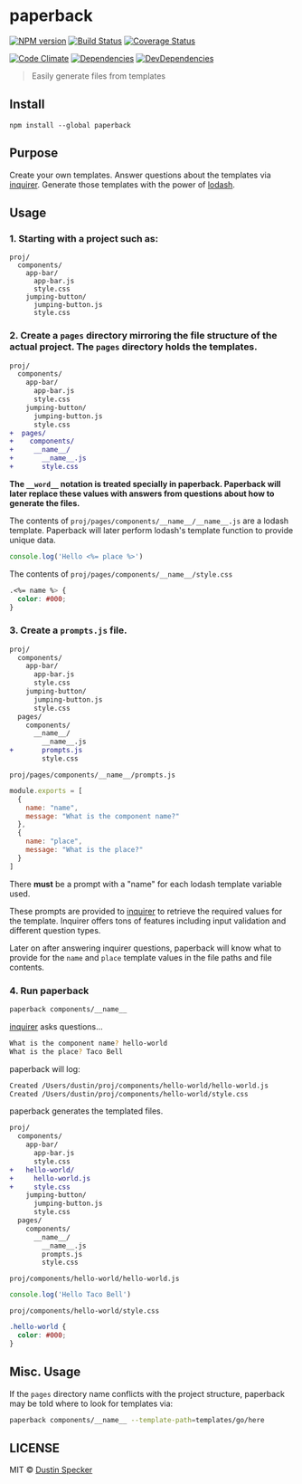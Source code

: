 # paperback
[![NPM version](https://badge.fury.io/js/paperback.svg)](https://badge.fury.io/js/paperback) [![Build Status](https://travis-ci.org/dustinspecker/paperback.svg)](https://travis-ci.org/dustinspecker/paperback) [![Coverage Status](https://img.shields.io/coveralls/dustinspecker/paperback.svg)](https://coveralls.io/r/dustinspecker/paperback?branch=master)

[![Code Climate](https://codeclimate.com/github/dustinspecker/paperback/badges/gpa.svg)](https://codeclimate.com/github/dustinspecker/paperback) [![Dependencies](https://david-dm.org/dustinspecker/paperback.svg)](https://david-dm.org/dustinspecker/paperback/#info=dependencies&view=table) [![DevDependencies](https://david-dm.org/dustinspecker/paperback/dev-status.svg)](https://david-dm.org/dustinspecker/paperback/#info=devDependencies&view=table)

> Easily generate files from templates

## Install
```
npm install --global paperback
```

## Purpose

Create your own templates. Answer questions about the templates via [inquirer](https://github.com/SBoudrias/Inquirer.js/tree/v0.12.0). Generate those templates with the power of [lodash](https://lodash.com/docs#template).

## Usage
### 1. Starting with a project such as:
```
proj/
  components/
    app-bar/
      app-bar.js
      style.css
    jumping-button/
      jumping-button.js
      style.css
```
### 2. Create a `pages` directory mirroring the file structure of the actual project. The `pages` directory holds the templates.
```diff
proj/
  components/
    app-bar/
      app-bar.js
      style.css
    jumping-button/
      jumping-button.js
      style.css
+  pages/
+    components/
+     __name__/
+       __name__.js
+       style.css
```
**The `__word__` notation is treated specially in paperback. Paperback will later replace these values with answers from questions about how to generate the files.**

The contents of `proj/pages/components/__name__/__name__.js` are a lodash template. Paperback will later perform lodash's template function to provide unique data.
```javascript
console.log('Hello <%= place %>')
```

The contents of `proj/pages/components/__name__/style.css`
```css
.<%= name %> {
  color: #000;
}
```
### 3. Create a `prompts.js` file.
```diff
proj/
  components/
    app-bar/
      app-bar.js
      style.css
    jumping-button/
      jumping-button.js
      style.css
  pages/
    components/
      __name__/
        __name__.js
+       prompts.js
        style.css
```

`proj/pages/components/__name__/prompts.js`
```js
module.exports = [
  {
    name: "name",
    message: "What is the component name?"
  },
  {
    name: "place",
    message: "What is the place?"
  }
]
```
There **must** be a prompt with a "name" for each lodash template variable used.

These prompts are provided to [inquirer](https://github.com/SBoudrias/Inquirer.js/tree/v0.12.0) to retrieve the required values for the template. Inquirer offers tons of features including input validation and different question types.

Later on after answering inquirer questions, paperback will know what to provide for the `name` and `place` template values in the file paths and file contents.

### 4. Run paperback
```bash
paperback components/__name__
```

[inquirer](https://github.com/SBoudrias/Inquirer.js/tree/v0.12.0) asks questions...
```bash
What is the component name? hello-world
What is the place? Taco Bell
```

paperback will log:
```bash
Created /Users/dustin/proj/components/hello-world/hello-world.js
Created /Users/dustin/proj/components/hello-world/style.css
```

paperback generates the templated files.
```diff
proj/
  components/
    app-bar/
      app-bar.js
      style.css
+   hello-world/
+     hello-world.js
+     style.css
    jumping-button/
      jumping-button.js
      style.css
  pages/
    components/
      __name__/
        __name__.js
        prompts.js
        style.css
```

`proj/components/hello-world/hello-world.js`
```javascript
console.log('Hello Taco Bell')
```

`proj/components/hello-world/style.css`
```css
.hello-world {
  color: #000;
}
```

## Misc. Usage

If the `pages` directory name conflicts with the project structure, paperback may be told where to look for templates via:

```bash
paperback components/__name__ --template-path=templates/go/here
```

## LICENSE
MIT © [Dustin Specker](https://github.com/dustinspecker)
